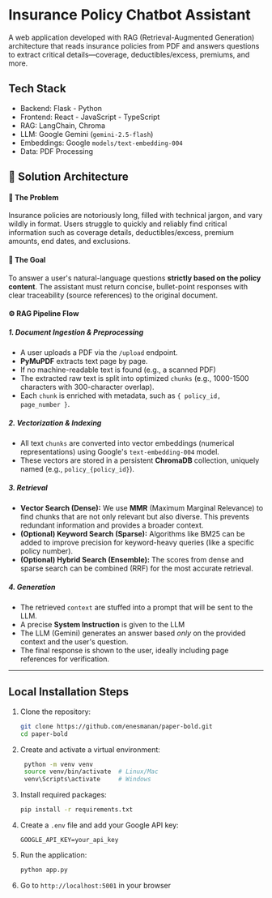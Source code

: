 # Insurance Policy Chatbot Assistant

A web application developed with RAG (Retrieval-Augmented Generation) architecture that reads insurance policies from PDF and answers questions to extract critical details—coverage, deductibles/excess, premiums, and more.

## Tech Stack
- Backend: Flask - Python
- Frontend: React - JavaScript - TypeScript
- RAG: LangChain, Chroma
- LLM: Google Gemini (`gemini-2.5-flash`)
- Embeddings: Google `models/text-embedding-004`
- Data: PDF Processing

## 🧩 Solution Architecture

#### 🎯 The Problem

Insurance policies are notoriously long, filled with technical jargon, and vary wildly in format. Users struggle to quickly and reliably find critical information such as coverage details, deductibles/excess, premium amounts, end dates, and exclusions.

#### 🏁 The Goal
To answer a user's natural-language questions **strictly based on the policy content**. The assistant must return concise, bullet-point responses with clear traceability (source references) to the original document.


#### ⚙️ RAG Pipeline Flow
##### 1. Document Ingestion & Preprocessing
-  A user uploads a PDF via the `/upload` endpoint.
-  **PyMuPDF** extracts text page by page.
-  If no machine-readable text is found (e.g., a scanned PDF)
-  The extracted raw text is split into optimized `chunks` (e.g., 1000-1500 characters with 300-character overlap).
-  Each `chunk` is enriched with metadata, such as `{ policy_id, page_number }`.
##### 2. Vectorization & Indexing
-  All text `chunks` are converted into vector embeddings (numerical representations) using Google's `text-embedding-004` model.
-  These vectors are stored in a persistent **ChromaDB** collection, uniquely named (e.g., `policy_{policy_id}`).
##### 3. Retrieval
- **Vector Search (Dense):** We use **MMR** (Maximum Marginal Relevance) to find chunks that are not only relevant but also diverse. This prevents redundant information and provides a broader context.
-  **(Optional) Keyword Search (Sparse):** Algorithms like BM25 can be added to improve precision for keyword-heavy queries (like a specific policy number).
-  **(Optional) Hybrid Search (Ensemble):** The scores from dense and sparse search can be combined (RRF) for the most accurate retrieval.
##### 4. Generation
-  The retrieved `context` are stuffed into a prompt that will be sent to the LLM.
-  A precise **System Instruction** is given to the LLM    
-  The LLM (Gemini) generates an answer based *only* on the provided context and the user's question.
-  The final response is shown to the user, ideally including page references for verification.
---

## Local Installation Steps

1. Clone the repository:
   ```bash
   git clone https://github.com/enesmanan/paper-bold.git
   cd paper-bold
   ```

2. Create and activate a virtual environment:
   ```bash
    python -m venv venv
    source venv/bin/activate  # Linux/Mac
    venv\Scripts\activate     # Windows
   ```

3. Install required packages:
   ```bash
   pip install -r requirements.txt
   ```

4. Create a `.env` file and add your Google API key:
   ```
   GOOGLE_API_KEY=your_api_key
   ```

5. Run the application:
   ```bash
   python app.py
   ```

6. Go to `http://localhost:5001` in your browser
